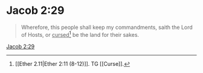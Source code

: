 # Jacob 2:29

> Wherefore, this people shall keep my commandments, saith the Lord of Hosts, or <u>cursed</u>[^a] be the land for their sakes.

[Jacob 2:29](https://www.churchofjesuschrist.org/study/scriptures/bofm/jacob/2?lang=eng&id=p29#p29)


[^a]: [[Ether 2.11|Ether 2:11 (8-12)]]. TG [[Curse]].
